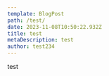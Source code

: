 ```yaml
---
template: BlogPost
path: /test/
date: 2023-11-08T10:50:22.932Z
title: test
metaDescription: test
author: test234
---
```

test